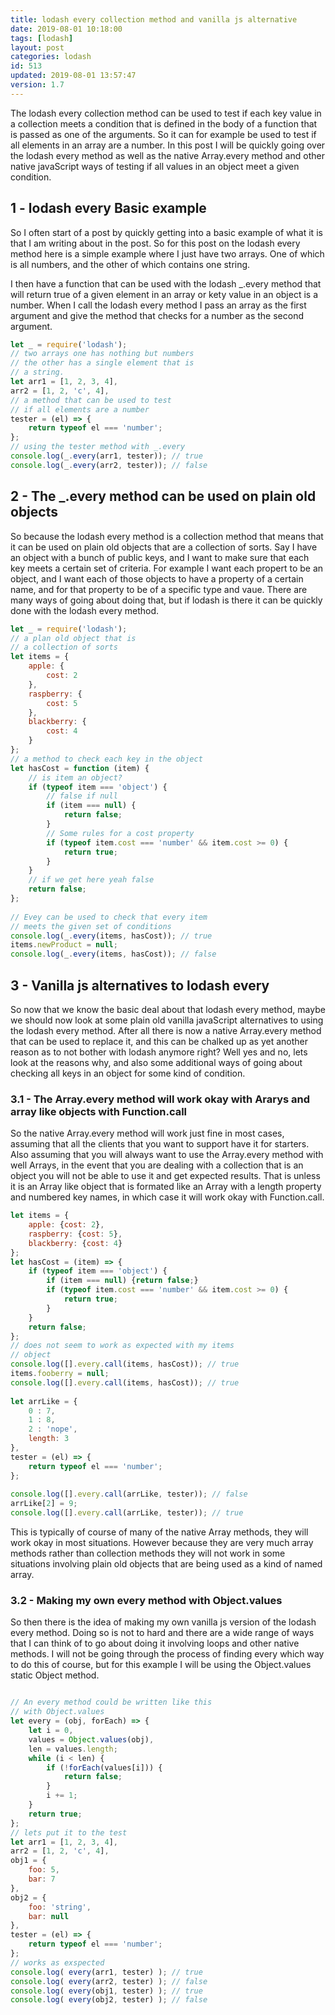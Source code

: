 ```yaml
---
title: lodash every collection method and vanilla js alternative
date: 2019-08-01 10:18:00
tags: [lodash]
layout: post
categories: lodash
id: 513
updated: 2019-08-01 13:57:47
version: 1.7
---
```


The lodash every collection method can be used to test if each key value in a collection meets a condition that is defined in the body of a function that is passed as one of the arguments. So it can for example be used to test if all elements in an array are a number. In this post I will be quickly going over the lodash every method as well as the native Array.every method and other native javaScript ways of testing if all values in an object meet a given condition.


<!-- more -->

## 1 - lodash every Basic example

So I often start of a post by quickly getting into a basic example of what it is that I am writing about in the post. So for this post on the lodash every method here is a simple example where I just have two arrays. One of which is all numbers, and the other of which contains one string.

I then have a function that can be used with the lodash \_.every method that will return true of a given element in an array or kety value in an object is a number. When I call the lodash every method I pass an array as the first argument and give the method that checks for a number as the second argument.


```js
let _ = require('lodash');
// two arrays one has nothing but numbers
// the other has a single element that is
// a string.
let arr1 = [1, 2, 3, 4],
arr2 = [1, 2, 'c', 4],
// a method that can be used to test
// if all elements are a number
tester = (el) => {
    return typeof el === 'number';
};
// using the tester method with _.every
console.log(_.every(arr1, tester)); // true
console.log(_.every(arr2, tester)); // false
```

## 2 - The \_.every method can be used on plain old objects

So because the lodash every method is a collection method that means that it can be used on plain old objects that are a collection of sorts. Say I have an object with a bunch of public keys, and I want to make sure that each key meets a certain set of criteria. For example I want each propert to be an object, and I want each of those objects to have a property of a certain name, and for that property to be of a specific type and vaue. There are many ways of going about doing that, but if lodash is there it can be quickly done with the lodash every method.

```js
let _ = require('lodash');
// a plan old object that is
// a collection of sorts
let items = {
    apple: {
        cost: 2
    },
    raspberry: {
        cost: 5
    },
    blackberry: {
        cost: 4
    }
};
// a method to check each key in the object
let hasCost = function (item) {
    // is item an object?
    if (typeof item === 'object') {
        // false if null
        if (item === null) {
            return false;
        }
        // Some rules for a cost property
        if (typeof item.cost === 'number' && item.cost >= 0) {
            return true;
        }
    }
    // if we get here yeah false
    return false;
};
 
// Evey can be used to check that every item
// meets the given set of conditions
console.log(_.every(items, hasCost)); // true
items.newProduct = null;
console.log(_.every(items, hasCost)); // false
```

## 3 - Vanilla js alternatives to lodash every

So now that we know the basic deal about that lodash every method, maybe we should now look at some plain old vanilla javaScript alternatives to using the lodash every method. After all there is now a native Array.every method that can be used to replace it, and this can be chalked up as yet another reason as to not bother with lodash anymore right? Well yes and no, lets look at the reasons why, and also some additional ways of going about checking all keys in an object for some kind of condition.

### 3.1 - The Array.every method will work okay with Ararys and array like objects with Function.call

So the native Array.every method will work just fine in most cases, assuming that all the clients that you want to support have it for starters. Also assuming that you will always want to use the Array.every method with well Arrays, in the event that you are dealing with a collection that is an object you will not be able to use it and get expected results. That is unless it is an Array like object that is formated like an Array with a length property and numbered key names, in which case it will work okay with Function.call.

```js
let items = {
    apple: {cost: 2},
    raspberry: {cost: 5},
    blackberry: {cost: 4}
};
let hasCost = (item) => {
    if (typeof item === 'object') {
        if (item === null) {return false;}
        if (typeof item.cost === 'number' && item.cost >= 0) {
            return true;
        }
    }
    return false;
};
// does not seem to work as expected with my items
// object
console.log([].every.call(items, hasCost)); // true
items.fooberry = null;
console.log([].every.call(items, hasCost)); // true
 
let arrLike = {
    0 : 7,
    1 : 8,
    2 : 'nope',
    length: 3
},
tester = (el) => {
    return typeof el === 'number';
};
 
console.log([].every.call(arrLike, tester)); // false
arrLike[2] = 9;
console.log([].every.call(arrLike, tester)); // true
```

This is typically of course of many of the native Array methods, they will work okay in most situations. However because they are very much array methods rather than collection methods they will not work in some situations involving plain old objects that are being used as a kind of named array.

### 3.2 - Making my own every method with Object.values

So then there is the idea of making my own vanilla js version of the lodash every method. Doing so is not to hard and there are a wide range of ways that I can think of to go about doing it involving loops and other native methods. I will not be going through the process of finding every which way to do this of course, but for this example I will be using the Object.values static Object method.

```js

// An every method could be written like this
// with Object.values
let every = (obj, forEach) => {
    let i = 0,
    values = Object.values(obj),
    len = values.length;
    while (i < len) {
        if (!forEach(values[i])) {
            return false;
        }
        i += 1;
    }
    return true;
};
// lets put it to the test
let arr1 = [1, 2, 3, 4],
arr2 = [1, 2, 'c', 4],
obj1 = {
    foo: 5,
    bar: 7
},
obj2 = {
    foo: 'string',
    bar: null
},
tester = (el) => {
    return typeof el === 'number';
};
// works as exspected
console.log( every(arr1, tester) ); // true
console.log( every(arr2, tester) ); // false
console.log( every(obj1, tester) ); // true
console.log( every(obj2, tester) ); // false
```